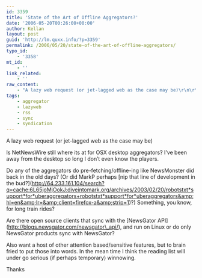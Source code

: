 ```yaml
---
id: 3359
title: 'State of the Art of Offline Aggregators?'
date: '2006-05-20T00:26:00+00:00'
author: Kellan
layout: post
guid: 'http://lm.quxx.info/?p=3359'
permalink: /2006/05/20/state-of-the-art-of-offline-aggregators/
typo_id:
    - '3358'
mt_id:
    - ''
link_related:
    - ''
raw_content:
    - "A lazy web request (or jet-lagged web as the case may be)\r\n\r\nIs NetNewsWire still where its at for OSX desktop aggregators?  I\\'ve been away from the desktop so long I don\\'t even know the players.  \r\n\r\nDo any of the aggregators do pre-fetching/offline-ing like NewsMonster did back in the old days? (Or did MarkP perhaps [nip that line of development in the bud?](http://64.233.161.104/search?q=cache:6L65joMjOokJ:diveintomark.org/archives/2003/02/20/robotstxt_support_for_uberaggregators+robotstxt_support_for_uberaggregators&hl=en&lr=&client=firefox-a&strip=1)?)  Something, you know, for long train rides?\r\n\r\nAre there open source clients that sync with the [NewsGator API](http://blogs.newsgator.com/newsgator_api/), and run on Linux or do only NewsGator products sync with NewsGator?\r\n\r\nAlso want a host of other attention based/sensitive features, but to brain fried to put those into words.  In the mean time I think the reading list will under go serious (if perhaps temporary) winnowing.\r\n\r\nThanks"
tags:
    - aggregator
    - lazyweb
    - rss
    - sync
    - syndication
---
```


A lazy web request (or jet-lagged web as the case may be)

Is NetNewsWire still where its at for OSX desktop aggregators? I’ve been away from the desktop so long I don’t even know the players.

Do any of the aggregators do pre-fetching/offline-ing like NewsMonster did back in the old days? (Or did MarkP perhaps \[nip that line of development in the bud?\](http://64.233.161.104/search?q=cache:6L65joMjOokJ:diveintomark.org/archives/2003/02/20/robotstxt*support*for*uberaggregators+robotstxt*support*for*uberaggregators&amp;hl=en&amp;lr=&amp;client=firefox-a&amp;strip=1)?) Something, you know, for long train rides?

Are there open source clients that sync with the \[NewsGator API\](http://blogs.newsgator.com/newsgator\_api/), and run on Linux or do only NewsGator products sync with NewsGator?

Also want a host of other attention based/sensitive features, but to brain fried to put those into words. In the mean time I think the reading list will under go serious (if perhaps temporary) winnowing.

Thanks